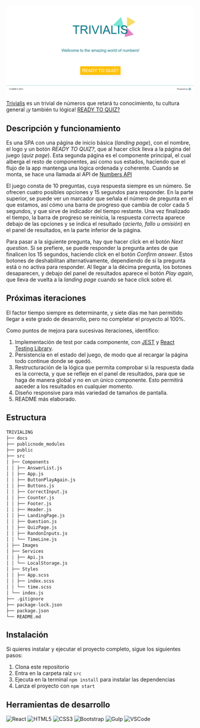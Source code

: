 ![image](https://github.com/CrisBIB/trivialing/blob/main/src/Images/README/Portrait.png)


[Trivialis](https://crisbib.github.io/trivialing/#/) es un trivial de números que retará tu conocimiento, tu cultura general ¡y también tu lógica! [READY TO QUIZ?](https://crisbib.github.io/trivialing/#/quizpage)


## Descripción y funcionamiento

Es una SPA con una página de inicio básica (_landing page_), con el nombre, el logo y un botón _READY TO QUIZ?_, que al hacer click lleva a la página del juego (_quiz page_). Esta segunda página es el componente principal, el cual alberga el resto de componentes, así como sus estados, haciendo que el flujo de la app mantenga una lógica ordenada y coherente. Cuando se monta, se hace una llamada al API de [Numbers API](http://numbersapi.com/#42)

El juego consta de 10 preguntas, cuya respuesta siempre es un número. Se ofrecen cuatro posibles opciones y 15 segundos para responder. En la parte superior, se puede ver un marcador que señala el número de pregunta en el que estamos, así cómo una barra de progreso que cambia de color cada 5 segundos, y que sirve de indicador del tiempo restante. Una vez finalizado el tiempo, la barra de progreso se reinicia, la respuesta correcta aparece debajo de las opciones y se indica el resultado (_acierto, fallo u omisión_) en el panel de resultados, en la parte inferior de la página.

Para pasar a la siguiente pregunta, hay que hacer click en el botón _Next question_. Si se prefiere, se puede responder la pregunta antes de que finalicen los 15 segundos, haciendo click en el botón _Confirm answer_. Estos botones de deshabilitan alternativamente, dependiendo de si la pregunta está o no activa para responder. Al llegar a la décima pregunta, los botones desaparecen, y debajo del panel de resultados aparece el botón _Play again_, que lleva de vuelta a la _landing page_ cuando se hace click sobre él.

## Próximas iteraciones
El factor tiempo siempre es determinante, y siete días me han permitido llegar a este grado de desarrollo, pero no completar el proyecto al 100%. 

Como puntos de mejora para sucesivas iteraciones, identifico:
 1. Implementación de test por cada componente, con [JEST](https://jestjs.io/) y [React Testing Library](https://testing-library.com/docs/react-testing-library/intro/).
 2. Persistencia en el estado del juego, de modo que al recargar la página todo continue donde se quedó.
 3. Restructuración de la lógica que permita comprobar si la respuesta dada es la correcta, y que se refleje en el panel de resultados, para que se haga de manera global y    no en un único componente. Esto permitirá aaceder a los resultados en cualquier momento.
 4. Diseño responsive para más variedad de tamaños de pantalla.
 5. README más elaborado. 

## Estructura

```
TRIVIALING
├── docs
├── publicnode_modules
├── public
├── src
│ ├── Components
│ │ ├── AnswerList.js
│ │ ├── App.js
│ │ ├── ButtonPlayAgain.js
│ │ ├── Buttons.js
│ │ ├── CorrectInput.js
│ │ ├── Counter.js
│ │ ├── Footer.js
│ │ ├── Header.js
│ │ ├── LandingPage.js
│ │ ├── Question.js
│ │ ├── QuizPage.js
│ │ ├── RandonInputs.js
│ │ └── TimeLine.js
│ ├── Images
│ ├── Services
│ │ ├── Api.js
│ │ └── LocalStorage.js
│ ├── Styles
│ │ ├── App.scss
│ │ ├── index.scss
│ │ └── time.scss
│ └── index.js
├── .gitignore
├── package-lock.json
├── package.json
└── README.md
```

## Instalación

Si quieres instalar y ejecutar el proyecto completo, sigue los siguientes pasos:

1. Clona este repositorio
2. Entra en la carpeta raíz `src`
3. Ejecuta en la terminal `npm install` para instalar las dependencias
4. Lanza el proyecto con `npm start`


## Herramientas de desarrollo

![React](https://img.shields.io/badge/-React-%2361DAFB?logo=react&logoColor=white)
![HTML5](https://img.shields.io/badge/-HTML5-%23E34F26?logo=html5&logoColor=white)
![CSS3](https://img.shields.io/badge/-CSS3-%231572B6?logo=css3&logoColor=white)
![Bootstrap](https://img.shields.io/badge/-Bootstrap-%237952B3?logo=bootstrap&logoColor=white)
![Gulp](https://img.shields.io/badge/-Gulp-%23CF4647?logo=Gulp&logoColor=white)
![VSCode](https://camo.githubusercontent.com/31d79cd7978fd59e2cfb1cb2b91279ae0b4fcfdd3a3e86741eaddcb145987948/68747470733a2f2f696d672e736869656c64732e696f2f62616467652f2d5653253230436f64652d3030374143432e7376673f7374796c653d666c6174266c6162656c266c6f676f3d76697375616c2d73747564696f2d636f6465266c6f676f436f6c6f723d7768697465)

